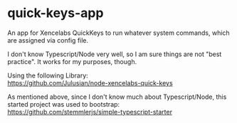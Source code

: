 # quick-keys-app

An app for Xencelabs QuickKeys to run whatever system commands, which are assigned via config file.

I don't know Typescript/Node very well, so I am sure things are not "best practice". It works for my purposes, though.

Using the following Library:  
https://github.com/Julusian/node-xencelabs-quick-keys

As mentioned above, since I don't know much about Typescript/Node, this started project was used to bootstrap:  
 https://github.com/stemmlerjs/simple-typescript-starter